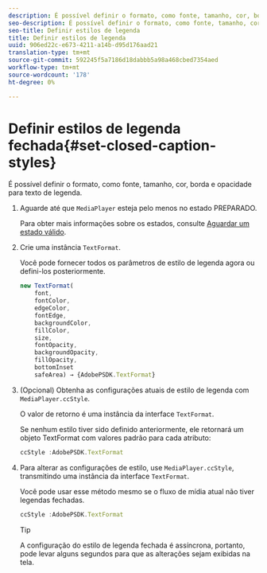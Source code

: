 ```yaml
---
description: É possível definir o formato, como fonte, tamanho, cor, borda e opacidade para texto de legenda.
seo-description: É possível definir o formato, como fonte, tamanho, cor, borda e opacidade para texto de legenda.
seo-title: Definir estilos de legenda
title: Definir estilos de legenda
uuid: 906ed22c-e673-4211-a14b-d95d176aad21
translation-type: tm+mt
source-git-commit: 592245f5a7186d18dabbb5a98a468cbed7354aed
workflow-type: tm+mt
source-wordcount: '178'
ht-degree: 0%

---
```



# Definir estilos de legenda fechada{#set-closed-caption-styles}

É possível definir o formato, como fonte, tamanho, cor, borda e opacidade para texto de legenda.

1. Aguarde até que `MediaPlayer` esteja pelo menos no estado PREPARADO.

   Para obter mais informações sobre os estados, consulte [Aguardar um estado válido](../../../content-playback-options-browser-tvsdk/ui-configure/t-psdk-browser-tvsdk-2.4-ui-state-prepared-wait-for.md).
1. Crie uma instância `TextFormat`.

   Você pode fornecer todos os parâmetros de estilo de legenda agora ou defini-los posteriormente.

   ```js
   new TextFormat( 
       font,   
       fontColor,  
       edgeColor,   
       fontEdge,  
       backgroundColor,   
       fillColor,  
       size,   
       fontOpacity,   
       backgroundOpacity,  
       fillOpacity, 
       bottomInset 
       safeArea) → {AdobePSDK.TextFormat}
   ```

1. (Opcional) Obtenha as configurações atuais de estilo de legenda com `MediaPlayer.ccStyle`.

   O valor de retorno é uma instância da interface `TextFormat`.

   Se nenhum estilo tiver sido definido anteriormente, ele retornará um objeto TextFormat com valores padrão para cada atributo:

   ```js
   ccStyle :AdobePSDK.TextFormat
   ```

1. Para alterar as configurações de estilo, use `MediaPlayer.ccStyle`, transmitindo uma instância da interface `TextFormat`.

   Você pode usar esse método mesmo se o fluxo de mídia atual não tiver legendas fechadas.

   ```js
   ccStyle :AdobePSDK.TextFormat 
   ```

   >[!TIP]
   >
   >A configuração do estilo de legenda fechada é assíncrona, portanto, pode levar alguns segundos para que as alterações sejam exibidas na tela.

